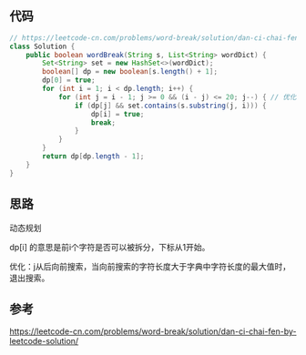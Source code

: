 ## 代码

```java
// https://leetcode-cn.com/problems/word-break/solution/dan-ci-chai-fen-by-leetcode-solution/
class Solution {
    public boolean wordBreak(String s, List<String> wordDict) {
        Set<String> set = new HashSet<>(wordDict);
        boolean[] dp = new boolean[s.length() + 1];
        dp[0] = true;
        for (int i = 1; i < dp.length; i++) {
            for (int j = i - 1; j >= 0 && (i - j) <= 20; j--) { // 优化：&& (i - j) <= 20
                if (dp[j] && set.contains(s.substring(j, i))) {
                    dp[i] = true;
                    break;
                }
            }
        }
        return dp[dp.length - 1];
    }
}
```



## 思路

动态规划

dp[i] 的意思是前i个字符是否可以被拆分，下标从1开始。

优化：j从后向前搜索，当向前搜索的字符长度大于字典中字符长度的最大值时，退出搜索。

## 参考

https://leetcode-cn.com/problems/word-break/solution/dan-ci-chai-fen-by-leetcode-solution/